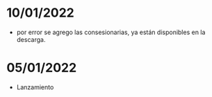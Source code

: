# 10/01/2022
* por error se agrego las consesionarias, ya están disponibles en la descarga.
# 05/01/2022
* Lanzamiento
